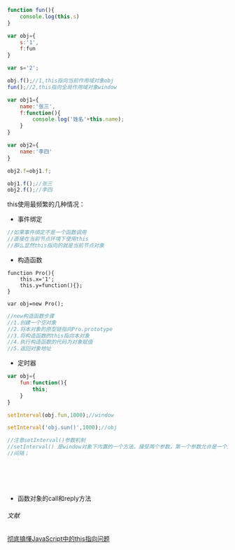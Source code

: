 ```js
function fun(){
    console.log(this.s)
}

var obj={
    s:'1',
    f:fun
}

var s='2';

obj.f();//1,this指向当前作用域对象obj
fun();//2,this指向全局作用域对象window
```



```js
var obj1={
	name:'张三',
	f:function(){
		console.log('姓名'+this.name);
	}
}

var obj2={
    name:'李四'
}

obj2.f=obj1.f;

obj1.f();//张三
obj2.f();//李四
```





this使用最频繁的几种情况：

- 事件绑定

```js
//如果事件绑定不是一个函数调用
//直接在当前节点环境下使用this
//那么显然this指向的就是当前节点对象
```

- 构造函数

```
function Pro(){
	this.x='1';
	this.y=function(){};
}

var obj=new Pro();
```



```js
//new构造函数步骤
//1.创建一个空对象
//2.将本对象的原型链指向Pro.prototype
//3.将构造函数的this指向本对象
//4.执行构造函数的代码为对象赋值
//5.返回对象地址
```



- 定时器

```js
var obj={
    fun:function(){
        this;
    }
}

setInterval(obj.fun,1000);//window

setInterval('obj.sun()',1000);//obj

//注意setInterval()参数机制
//setInterval() 是window对象下内置的一个方法，接受两个参数，第一个参数允许是一个函数或者是一段可执行的 JS 代码，第二个参数则是执行前面函数或者代码的时间
//间隔；







```

- 函数对象的call和reply方法

  



###### 文献

[彻底搞懂JavaScript中的this指向问题](https://zhuanlan.zhihu.com/p/42145138)

